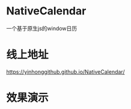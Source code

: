 # NativeCalendar
一个基于原生js的window日历

# 线上地址

https://yinhonggithub.github.io/NativeCalendar/

# 效果演示


